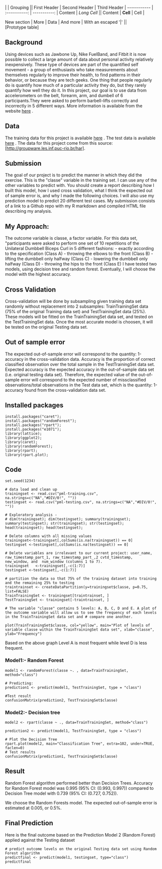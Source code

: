 |             |          Grouping           ||
First Header  | Second Header | Third Header |
 ------------ | :-----------: | -----------: |
Content       |          *Long Cell*        ||
Content       |   **Cell**    |         Cell |

New section   |     More      |         Data |
And more      | With an escaped '\|'         ||  
[Prototype table]


## Background
Using devices such as Jawbone Up, Nike FuelBand, and Fitbit it is now possible to collect a large amount of data about personal activity 
relatively inexpensively. These type of devices are part of the quantified self movement - a group of enthusiasts who take measurements 
about themselves regularly to improve their health, to find patterns in their behavior, or because they are tech geeks. One thing that 
people regularly do is quantify how much of a particular activity they do, but they rarely quantify how well they do it. In this project,
our goal is to use data from accelerometers on the belt, forearm, arm, and dumbell of 6 participants.They were asked to perform barbell-lifts
correctly and incorrectly in 5 different ways. More information is available from the website [here](http://groupware.les.inf.puc-rio.br/har) .

## Data
The training data for this project is available [here](https://d396qusza40orc.cloudfront.net/predmachlearn/pml-training.csv) .
The test data is available [here](https://d396qusza40orc.cloudfront.net/predmachlearn/pml-testing.csv) .
The data for this project come from this source: [http://groupware.les.inf.puc-rio.br/har]. 


## Submission
The goal of our project is to predict the manner in which they did the exercise. This is the "classe" variable in the training set.
I can use any of the other variables to predict with. You should create a report describing how I built this model, how I used 
cross validation, what I think the expected out of sample error is, and why I made the following choices. I will also use my prediction 
model to predict 20 different test cases.
My submission consists of a link to a Github repo with my R markdown and compiled HTML file describing my analysis.

## My Approach:
The outcome variable is classe, a factor variable. For this data set, "participants were asked to perform one set of 10 repetitions 
of the Unilateral Dumbbell Biceps Curl in 5 different fashions: - exactly according to the specification (Class A) - throwing the elbows 
to the front (Class B) - lifting the dumbbell only halfway (Class C) - lowering the dumbbell only halfway (Class D) - throwing the hips 
to the front (Class E)
I have tested two models, using decision tree and random forest. Eventually, I will choose the model with the highest accuracy.

## Cross Validation
Cross-validation will be done by subsampling given training data set randomly without replacement into 2 subsamples: 
TrainTrainingSet data (75% of the original Training data set) and TestTrainingSet data (25%). These models will be fitted on the 
TrainTrainingSet data set, and tested on the TestTrainingSet data. Once the most accurate model is choosen, it will be tested on 
the original Testing data set.

## Out of sample error
The expected out-of-sample error will correspond to the quantity: 1-accuracy in the cross-validation data. Accuracy is the proportion 
of correct classified observation over the total sample in the TestTrainingSet data set. Expected accuracy is the expected accuracy 
in the out-of-sample data set (i.e. original testing data set). Therefore, the expected value of the out-of-sample error will 
correspond to the expected number of missclassified observations/total observations in the Test data set, which is the 
quantity: 1-accuracy found from the cross-validation data set.

## Installed packages

```
install.packages("caret"); 
install.packages("randomForest"); 
install.packages("rpart"); 
install.packages("e1071");
library(lattice); 
library(ggplot2); 
library(caret); 
library(randomForest); 
library(rpart); 
library(rpart.plot);
```

## Code

```
set.seed(1234)

# data load and clean up
trainingset <- read.csv("pml-training.csv", na.strings=c("NA","#DIV/0!", ""))
testingset <- read.csv("pml-testing.csv", na.strings=c("NA","#DIV/0!", ""))

# Exploratory analysis - 
# dim(trainingset); dim(testingset); summary(trainingset); summary(testingset); str(trainingset); str(testingset); head(trainingset); head(testingset);               

# Delete columns with all missing values
trainingset<-trainingset[,colSums(is.na(trainingset)) == 0]
testingset <-testingset[,colSums(is.na(testingset)) == 0]

# Delete variables are irrelevant to our current project: user_name, raw_timestamp_part_1, raw_timestamp_part_,2 cvtd_timestamp, new_window, and  num_window (columns 1 to 7). 
trainingset   <-trainingset[,-c(1:7)]
testingset <-testingset[,-c(1:7)]

# partition the data so that 75% of the training dataset into training and the remaining 25% to testing
traintrainset <- createDataPartition(y=trainingset$classe, p=0.75, list=FALSE)
TrainTrainingSet <- trainingset[traintrainset, ] 
TestTrainingSet <- trainingset[-traintrainset, ]

# The variable "classe" contains 5 levels: A, B, C, D and E. A plot of the outcome variable will allow us to see the frequency of each levels in the TrainTrainingSet data set and # compare one another.

plot(TrainTrainingSet$classe, col="yellow", main="Plot of levels of variable classe within the TrainTrainingSet data set", xlab="classe", ylab="Frequency")
```

Based on the above graph Level A is most frequent while level D is less frequent.

### Model1:- Random Forest
```
model1 <- randomForest(classe ~. , data=TrainTrainingSet, method="class")

# Predicting:
prediction1 <- predict(model1, TestTrainingSet, type = "class")

#Test result
confusionMatrix(prediction2, TestTrainingSet$classe)
```

### Model2:- Decision tree

```
model2 <- rpart(classe ~ ., data=TrainTrainingSet, method="class")

prediction2 <- predict(model1, TestTrainingSet, type = "class")

# Plot the Decision Tree
rpart.plot(model2, main="Classification Tree", extra=102, under=TRUE, faclen=0)
# Test results
confusionMatrix(prediction1, TestTrainingSet$classe)
```
## Result
Random Forest algorithm performed better than Decision Trees. Accuracy for Random Forest model was 0.995 (95% CI: (0.993, 0.997)) 
compared to Decision Tree model with 0.739 (95% CI: (0.727, 0.752)).

We choose the Random Forests model. The expected out-of-sample error is estimated at 0.005, or 0.5%.

## Final Prediction
Here is the final outcome based on the Prediction Model 2 (Random Forest) applied against the Testing dataset

```
# predict outcome levels on the original Testing data set using Random Forest algorithm
predictfinal <- predict(model1, testingset, type="class")
predictfinal
```
